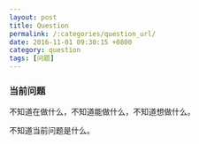 ```yaml
---
layout: post
title: Question
permalink: /:categories/question_url/
date: 2016-11-01 09:30:15 +0800
category: question
tags: [问题]
---
```




### 当前问题

不知道在做什么，不知道能做什么，不知道想做什么。

不知道当前问题是什么。

